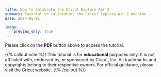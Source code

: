 ```yaml
---
title: How to Calibrate the Cricut Explore Air 2
summary: Tutorial on calibrating the Cricut Explore Air 2 machine.
date: 2024-05-01

image:
    preview_only: true
---
```


Please click on the **PDF** button above to access the tutorial. 

{{% callout note %}}
This tutorial is for **educational** purposes only. It is not affiliated with, endorsed by, or sponsored by Cricut, Inc. All trademarks and copyrights belong to their respective owners. For official guidance, please visit the Cricut website.
{{% /callout %}}
